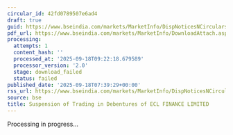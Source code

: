```yaml
---
circular_id: 42fd0789507e6ad4
draft: true
guid: https://www.bseindia.com/markets/MarketInfo/DispNoticesNCirculars.aspx?Noticeid={1C78FB0E-B44D-4F60-9736-A06F86C84ED6}&noticeno=20250918-3&dt=09/18/2025&icount=3&totcount=7&flag=0
pdf_url: https://www.bseindia.com/markets/MarketInfo/DownloadAttach.aspx?id=20250918-3&attachedId=
processing:
  attempts: 1
  content_hash: ''
  processed_at: '2025-09-18T09:22:18.679589'
  processor_version: '2.0'
  stage: download_failed
  status: failed
published_date: '2025-09-18T07:39:29+00:00'
rss_url: https://www.bseindia.com/markets/MarketInfo/DispNoticesNCirculars.aspx?Noticeid={1C78FB0E-B44D-4F60-9736-A06F86C84ED6}&noticeno=20250918-3&dt=09/18/2025&icount=3&totcount=7&flag=0
source: bse
title: Suspension of Trading in Debentures of ECL FINANCE LIMITED
---
```


Processing in progress...